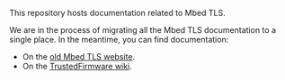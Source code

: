 This repository hosts documentation related to Mbed TLS.

We are in the process of migrating all the Mbed TLS documentation to a single
place. In the meantime, you can find documentation:

* On the [old Mbed TLS website](https://tls.mbed.org/).
* On the [TrustedFirmware wiki](https://developer.trustedfirmware.org/w/mbed-tls/).

